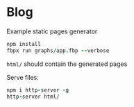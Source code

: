Blog
====

Example static pages generator

```coffee
npm install
fbpx run graphs/app.fbp --verbose
```

`html/` should contain the generated pages

Serve files:

```coffee
npm i http-server -g
http-server html/
```
